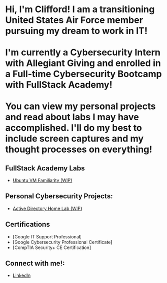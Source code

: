 <h1>Hi, I'm Clifford! I am a transitioning United States Air Force member pursuing my dream to work in IT! 
</br>
</br>
I'm currently a Cybersecurity Intern with Allegiant Giving and enrolled in a Full-time Cybersecurity Bootcamp with FullStack Academy! </br> </br>
You can view my personal projects and read about labs I may have accomplished. I'll do my best to include screen captures and my thought processes on everything!</h1>


<h2> FullStack Academy Labs </h2>

  - [Ubuntu VM Familiarity (WIP)](https://github.com/XaiphosCTL/Ubuntu-VM-Familiarity)

<h2> Personal Cybersecurity Projects:</h2>

  - [Active Directory Home Lab (WIP)](https://github.com/XaiphosCTL/Active-Directory-Home-Lab)

<h2>Certifications</h2>

  - [Google IT Support Professional]
  - [Google Cybersecurity Professional Certificate]
  - [CompTIA Security+ CE Certification]

<h2>Connect with me!:</h2>

  - [LinkedIn](https://www.linkedin.com/in/clifford-lyter-508705273/)
